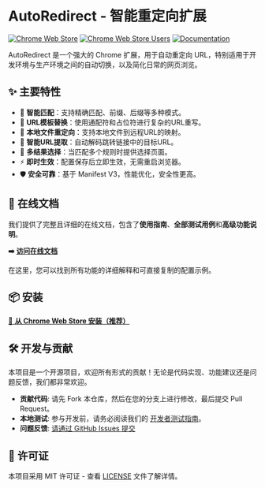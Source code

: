 # AutoRedirect - 智能重定向扩展

[![Chrome Web Store](https://img.shields.io/chrome-web-store/v/edgiaaakbcjloebnmehbnfiajbhcpbcf.svg)](https://chrome.google.com/webstore/detail/autoredirect/edgiaaakbcjloebnmehbnfiajbhcpbcf)
[![Chrome Web Store Users](https://img.shields.io/chrome-web-store/users/edgiaaakbcjloebnmehbnfiajbhcpbcf.svg)](https://chrome.google.com/webstore/detail/autoredirect/edgiaaakbcjloebnmehbnfiajbhcpbcf)
[![Documentation](https://img.shields.io/badge/📖-Documentation-blue.svg)](https://playeryk.github.io/AutoRedirect/)

AutoRedirect 是一个强大的 Chrome 扩展，用于自动重定向 URL，特别适用于开发环境与生产环境之间的自动切换，以及简化日常的网页浏览。

## ✨ 主要特性

- 🎯 **智能匹配**：支持精确匹配、前缀、后缀等多种模式。
- 🔧 **URL模板替换**：使用通配符和占位符进行复杂的URL重写。
- 📁 **本地文件重定向**：支持本地文件到远程URL的映射。
- 🔗 **智能URL提取**：自动解码跳转链接中的目标URL。
- 🔀 **多结果选择**：当匹配多个规则时提供选择页面。
- ⚡ **即时生效**：配置保存后立即生效，无需重启浏览器。
- 🛡️ **安全可靠**：基于 Manifest V3，性能优化，安全性更高。

## 📖 在线文档

我们提供了完整且详细的在线文档，包含了**使用指南**、**全部测试用例**和**高级功能说明**。

**➡️ [访问在线文档](https://playeryk.github.io/AutoRedirect/)**

在这里，您可以找到所有功能的详细解释和可直接复制的配置示例。

## 📦 安装

[🛒 **从 Chrome Web Store 安装（推荐）**](https://chrome.google.com/webstore/detail/autoredirect/edgiaaakbcjloebnmehbnfiajbhcpbcf)

## 🛠️ 开发与贡献

本项目是一个开源项目，欢迎所有形式的贡献！无论是代码实现、功能建议还是问题反馈，我们都非常欢迎。

- **贡献代码**: 请先 Fork 本仓库，然后在您的分支上进行修改，最后提交 Pull Request。
- **本地测试**: 参与开发前，请务必阅读我们的 [开发者测试指南](test/TESTING_GUIDE.md)。
- **问题反馈**: [请通过 GitHub Issues 提交](https://github.com/PlayerYK/AutoRedirect/issues)

## 📄 许可证

本项目采用 MIT 许可证 - 查看 [LICENSE](LICENSE) 文件了解详情。